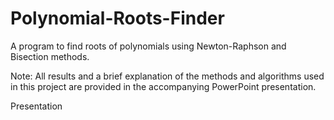# Polynomial-Roots-Finder
A program to find roots of polynomials using Newton-Raphson and Bisection methods.

Note:
All results and a brief explanation of the methods and algorithms used in this project are provided in the accompanying PowerPoint presentation.

Presentation
